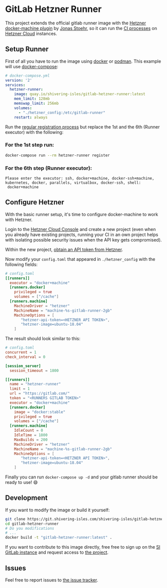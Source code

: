 GitLab Hetzner Runner
===

This project extends the official gitlab runner image with the [Hetzner docker-machine plugin](https://github.com/JonasProgrammer/docker-machine-driver-hetzner/) by [Jonas Stoehr](https://github.com/JonasProgrammer), so it can run the [CI processes](https://docs.gitlab.com/ee/ci/) on [Hetzner Cloud](https://www.hetzner.com/cloud) instances.

Setup Runner
---

First of all you have to run the image using [docker](https://docker.com) or [podman](https://podman.io). This example will use [docker-compose](https://docs.docker.com/compose/overview/):

```yaml
# docker-compose.yml
version: '2'
services:
  hetzner-runner:
    image: quay.io/shivering-isles/gitlab-hetzner-runner:latest
    mem_limit: 128mb
    memswap_limit: 256mb
    volumes:
      - "./hetzner_config:/etc/gitlab-runner"
    restart: always
```

Run the [regular registration process](https://docs.gitlab.com/runner/register/index.html#gnulinux) but replace the 1st and the 6th (Runner executor) with the following:


### For the 1st step run:

```bash
docker-compose run --rm hetzner-runner register
```

### For the 6th step (Runner executor):

```
Please enter the executor: ssh, docker+machine, docker-ssh+machine, kubernetes, docker, parallels, virtualbox, docker-ssh, shell:
 docker+machine
```

Configure Hetzner
---

With the basic runner setup, it's time to configure docker-machine to work with Hetzner.

Login to the [Hetzner Cloud Console](https://console.hetzner.cloud/) and create a new project (even when you already have existing projects, running your CI in an own project helps with isolating possible security issues when the API key gets compromised).

Within the new project, [obtain an API token from Hetzner](https://docs.hetzner.cloud/#overview-getting-started).


Now modify your `config.toml` that appeared in `./hetzner_config` with the following fields:

```toml
# config.toml
[[runners]]
  executor = "docker+machine"
  [runners.docker]
    privileged = true
    volumes = ["/cache"]
  [runners.machine]
    MachineDriver = "hetzner"
    MachineName = "machine-%s-gitlab-runner-2gb"
    MachineOptions = [
       "hetzner-api-token=<HETZNER API TOKEN>",
       "hetzner-image=ubuntu-18.04"
    ]
```

The result should look similar to this:

```toml
# config.toml
concurrent = 1
check_interval = 0

[session_server]
  session_timeout = 1800

[[runners]]
  name = "hetzner-runner"
  limit = 1
  url = "https://gitlab.com/"
  token = "<RUNNERS GITLAB TOKEN>"
  executor = "docker+machine"
  [runners.docker]
    image = "docker:stable"
    privileged = true
    volumes = ["/cache"]
  [runners.machine]
    IdleCount = 0
    IdleTime = 1800
    MaxBuilds = 200
    MachineDriver = "hetzner"
    MachineName = "machine-%s-gitlab-runner-2gb"
    MachineOptions = [
       "hetzner-api-token=<HETZNER API TOKEN>",
       "hetzner-image=ubuntu-18.04"
    ]
```

Finally you can run `docker-compose up -d` and your gitlab runner should be ready to use! :smile:

Development
---

If you want to modify the image or build it yourself:

```bash
git clone https://git.shivering-isles.com/shivering-isles/gitlab-hetzner-runner.git
cd gitlab-hetzner-runner
# Do you modifications
# ...
docker build -t "gitlab-hetzner-runner:latest" .
```

If you want to contribute to this image directly, free free to sign up on the [SI GitLab instance](https://git.shivering-isles.com) and request access to [the project](https://git.shivering-isles.com/shivering-isles/gitlab-hetzner-runner).

Issues
---

Feel free to report issues to [the issue tracker](https://git.shivering-isles.com/shivering-isles/gitlab-hetzner-runner/issues).
